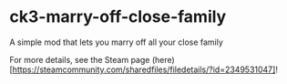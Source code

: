# ck3-marry-off-close-family
A simple mod that lets you marry off all your close family

For more details, see the Steam page (here)[https://steamcommunity.com/sharedfiles/filedetails/?id=2349531047]!